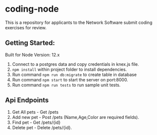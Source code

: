 # coding-node
This is a repository for applicants to the Network Software submit coding exercises for review.

## Getting Started:
Built for Node Version: 12.x

1. Connect to a postgres data and copy credentials in knex.js file.
2. `npm install` within project folder to install dependencies.
3. Run command `npm run db:migrate` to create table in database
4. Run command `npm start` to start the server on port:8000.
5. Run command `npm run tests` to run sample unit tests.

## Api Endpoints
1. Get All pets - Get /pets
2. Add new pet - Post /pets  (Name,Age,Color are required fields).
3. Find pet -  Get /pets/{id}
4. Delete pet -  Delete /pets/{id}.
